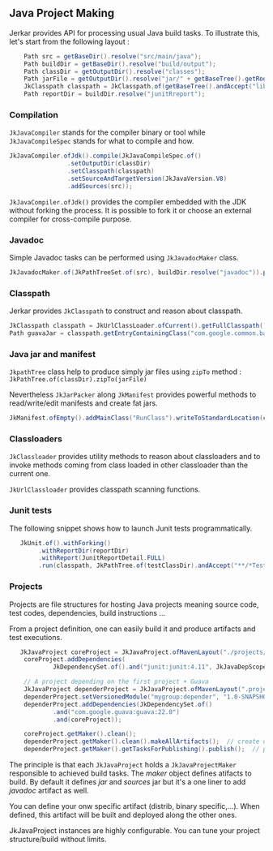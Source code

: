 ## Java Project Making

Jerkar provides API for processing usual Java build tasks. To illustrate this, let's start from the following 
layout : 

```java
    Path src = getBaseDir().resolve("src/main/java");
    Path buildDir = getBaseDir().resolve("build/output");
    Path classDir = getOutputDir().resolve("classes");
    Path jarFile = getOutputDir().resolve("jar/" + getBaseTree().getRoot().getFileName() + ".jar");
    JkClasspath classpath = JkClasspath.of(getBaseTree().andAccept("libs/**/*.jar").getFiles());
    Path reportDir = buildDir.resolve("junitRreport");
```

### Compilation

`JkJavaCompiler` stands for the compiler binary or tool while `JkJavaCompileSpec` stands for what to compile and how.

```java
JkJavaCompiler.ofJdk().compile(JkJavaCompileSpec.of()
                .setOutputDir(classDir)
                .setClasspath(classpath)
                .setSourceAndTargetVersion(JkJavaVersion.V8)
                .addSources(src));
```

`JkJavaCompiler.ofJdk()` provides the compiler embedded with the JDK without forking the process. It is possible to fork 
it or choose an external compiler for cross-compile purpose.


### Javadoc

Simple Javadoc tasks can be performed using `JkJavadocMaker` class.

```java
JkJavadocMaker.of(JkPathTreeSet.of(src), buildDir.resolve("javadoc")).process();
```

### Classpath

Jerkar provides `JkClasspath` to construct and reason about classpath.

```java
JkClasspath classpath = JkUrlClassLoader.ofCurrent().getFullClasspath();
Path guavaJar = classpath.getEntryContainingClass("com.google.common.base.Strings");
```
### Java jar and manifest

`JkpathTree` class help to produce simply jar files using `zipTo` method :  `JkPathTree.of(classDir).zipTo(jarFile)`

Nevertheless `JkJarPacker` along `JkManifest` provides powerful methods to read/write/edit manifests and create fat jars.

```java
JkManifest.ofEmpty().addMainClass("RunClass").writeToStandardLocation(classDir);
```

### Classloaders

`JkClassloader` provides utility methods to reason about classloaders and to invoke methods coming from class loaded 
in other classloader than the current one.

`JkUrlClassloader` provides classpath scanning functions.

### Junit tests

The following snippet shows how to launch Junit tests programmatically.
```java
   JkUnit.of().withForking()
        .withReportDir(reportDir)
        .withReport(JunitReportDetail.FULL)
        .run(classpath, JkPathTree.of(testClassDir).andAccept("**/*Test.class", "*Test.class") ));
```

### Projects

Projects are file structures for hosting Java projects meaning source code, test codes, dependencies, 
build instructions ...

From a project definition, one can easily build it and produce artifacts and test executions.

```java
   JkJavaProject coreProject = JkJavaProject.ofMavenLayout("./projects/core");
    coreProject.addDependencies(
            JkDependencySet.of().and("junit:junit:4.11", JkJavaDepScopes.TEST));

    // A project depending on the first project + Guava
    JkJavaProject dependerProject = JkJavaProject.ofMavenLayout(".project/depender");
    dependerProject.setVersionedModule("mygroup:depender", "1.0-SNAPSHOT");
    dependerProject.addDependencies(JkDependencySet.of()
            .and("com.google.guava:guava:22.0")
            .and(coreProject));

    coreProject.getMaker().clean();
    dependerProject.getMaker().clean().makeAllArtifacts();  // create depender.jar project along core.jar
    dependerProject.getMaker().getTasksForPublishing().publish();  // publish depender.jar on default binary repository
```

The principle is that each `JkJavaProject` holds a `JkJavaProjectMaker` responsible to achieved build tasks. The _maker_ 
object defines atifacts to build. By default it defines _jar_ and _sources_ jar but it's a one liner to add _javadoc_ 
artifact as well. 

You can define your onw specific artifact (distrib, binary specific,...). When defined, this artifact will be built and 
deployed along the other ones.

JkJavaProject instances are highly configurable. You can tune your project structure/build without limits.
